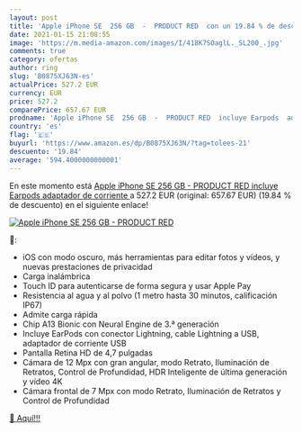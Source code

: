 ```yaml
---
layout: post
title: 'Apple iPhone SE  256 GB  -  PRODUCT RED  con un 19.84 % de descuento'
date: 2021-01-15 21:08:55
image: 'https://m.media-amazon.com/images/I/418K7SOaglL._SL200_.jpg'
comments: true
category: ofertas
author: ring
slug: 'B0875XJ63N-es'
actualPrice: 527.2 EUR
currency: EUR
price: 527.2
comparePrice: 657.67 EUR
prodname: 'Apple iPhone SE  256 GB  -  PRODUCT RED  incluye Earpods  adaptador de corriente '
country: 'es'
flag: '🇪🇸'
buyurl: 'https://www.amazon.es/dp/B0875XJ63N/?tag=tolees-21'
descuento: '19.84'
average: '594.4000000000001'
---
```


En este momento está [Apple iPhone SE  256 GB  -  PRODUCT RED  incluye Earpods  adaptador de corriente ](https://www.amazon.es/dp/B0875XJ63N/?tag=tolees-21) a 527.2 EUR (original: 657.67 EUR) (19.84 %  de descuento) en el siguiente enlace!

[![Apple iPhone SE  256 GB  -  PRODUCT RED ](https://m.media-amazon.com/images/I/418K7SOaglL._SL200_.jpg)](https://www.amazon.es/dp/B0875XJ63N/?tag=tolees-21)

🔎:

- iOS con modo oscuro, más herramientas para editar fotos y vídeos, y nuevas prestaciones de privacidad
- Carga inalámbrica
- Touch ID para autenticarse de forma segura y usar Apple Pay
- Resistencia al agua y al polvo (1 metro hasta 30 minutos, calificación IP67)
- Admite carga rápida
- Chip A13 Bionic con Neural Engine de 3.ª generación
- Incluye EarPods con conector Lightning, cable Lightning a USB, adaptador de corriente USB
- Pantalla Retina HD de 4,7 pulgadas
- Cámara de 12 Mpx con gran angular, modo Retrato, Iluminación de Retratos, Control de Profundidad, HDR Inteligente de última generación y vídeo 4K
- Cámara frontal de 7 Mpx con modo Retrato, Iluminación de Retratos y Control de Profundidad

[🛒 Aquí!!!](https://www.amazon.es/dp/B0875XJ63N/?tag=tolees-21)
